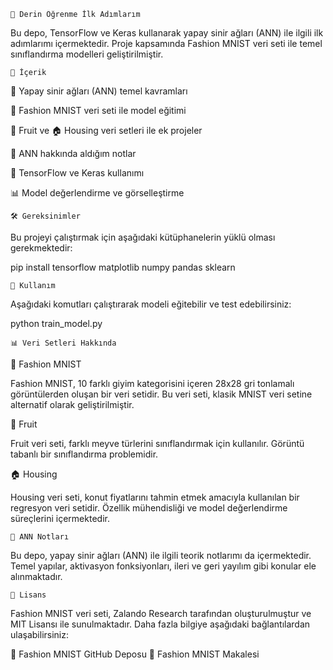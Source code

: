     📌 Derin Öğrenme İlk Adımlarım
Bu depo, TensorFlow ve Keras kullanarak yapay sinir ağları (ANN) ile ilgili ilk adımlarımı içermektedir. Proje kapsamında Fashion MNIST veri seti ile temel sınıflandırma modelleri geliştirilmiştir.

    📂 İçerik
🧠 Yapay sinir ağları (ANN) temel kavramları

👕 Fashion MNIST veri seti ile model eğitimi

🍏 Fruit ve 🏠 Housing veri setleri ile ek projeler

📖 ANN hakkında aldığım notlar

🔧 TensorFlow ve Keras kullanımı

📊 Model değerlendirme ve görselleştirme

    🛠 Gereksinimler
Bu projeyi çalıştırmak için aşağıdaki kütüphanelerin yüklü olması gerekmektedir:

pip install tensorflow matplotlib numpy pandas sklearn

    🚀 Kullanım

Aşağıdaki komutları çalıştırarak modeli eğitebilir ve test edebilirsiniz:

python train_model.py

    📊 Veri Setleri Hakkında
    
👕 Fashion MNIST

Fashion MNIST, 10 farklı giyim kategorisini içeren 28x28 gri tonlamalı görüntülerden oluşan bir veri setidir. Bu veri seti, klasik MNIST veri setine alternatif olarak geliştirilmiştir.

🍏 Fruit

Fruit veri seti, farklı meyve türlerini sınıflandırmak için kullanılır. Görüntü tabanlı bir sınıflandırma problemidir.

🏠 Housing

Housing veri seti, konut fiyatlarını tahmin etmek amacıyla kullanılan bir regresyon veri setidir. Özellik mühendisliği ve model değerlendirme süreçlerini içermektedir.

    📝 ANN Notları
    
Bu depo, yapay sinir ağları (ANN) ile ilgili teorik notlarımı da içermektedir.
Temel yapılar, aktivasyon fonksiyonları, ileri ve geri yayılım gibi konular ele alınmaktadır.

    📜 Lisans
    
Fashion MNIST veri seti, Zalando Research tarafından oluşturulmuştur ve MIT Lisansı ile sunulmaktadır. Daha fazla bilgiye aşağıdaki bağlantılardan ulaşabilirsiniz:

🔗 Fashion MNIST GitHub Deposu
📄 Fashion MNIST Makalesi

